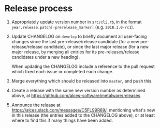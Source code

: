 
# Release process

1. Appropriately update version number in `src/cli.rb`, in the format
   `year.release.patch[-prerelease_marker]` (e.g. `2018.1.0-rc1`).

2. Update CHANGELOG on `develop` to briefly document all user-facing changes
   since the last pre-release/release candidate (for a new pre-release/release
   candidate), or since the last major release (for a new major release, by
   merging all entries for its pre-releases/release candidates under a new
   heading).

   When updating the CHANGELOG include a reference to the pull request which
   fixed each issue or completed each change.

3. Merge everything which should be released into `master`, and push this.

4. Create a release with the same new version number as determined above, at
   https://github.com/alces-software/metalware/releases.

5. Announce the release at https://alces.slack.com/messages/C5FL99R89/,
   mentioning what's new in this release (the entries added to the CHANGELOG
   above), or at least where to find this if many things have been added.
